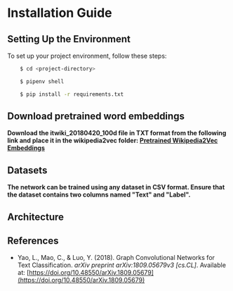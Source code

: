 # Installation Guide

## Setting Up the Environment
To set up your project environment, follow these steps:

``` bash 
    $ cd <project-directory> 

    $ pipenv shell 

    $ pip install -r requirements.txt 
   ```

## Download pretrained word embeddings ##

**Download the itwiki_20180420_100d file in TXT format from the following link and place it in the wikipedia2vec
folder: [Pretrained Wikipedia2Vec Embeddings](https://wikipedia2vec.github.io/wikipedia2vec/pretrained/)**

## Datasets ##

**The network can be trained using any dataset in CSV format. Ensure that the dataset contains two columns named "Text"
and "Label".**

## Architecture ##



## References

- Yao, L., Mao, C., & Luo, Y. (2018). Graph Convolutional Networks for Text Classification. *arXiv preprint arXiv:1809.05679v3 [cs.CL]*. Available at: [https://doi.org/10.48550/arXiv.1809.05679](https://doi.org/10.48550/arXiv.1809.05679)

